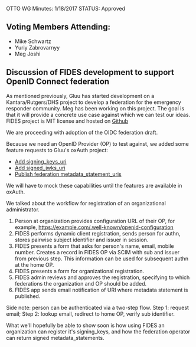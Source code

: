 OTTO WG Minutes: 1/18/2017
STATUS: Approved

## Voting Members Attending:
 - Mike Schwartz
 - Yuriy Zabrovarnyy
 - Meg Joshi

## Discussion of FIDES development to support OpenID Connect federation

As mentioned previously, Gluu has started development on a
Kantara/Rutgers/DHS project to develop a federation for the
emergency responder community. Meg has been working on this
project. The goal is that it will provide a concrete use case against
which we can test our ideas. FIDES project is MIT license and hosted on
[Github](https://github.com/GluuFederation/fides)

We are proceeding with adoption of the OIDC federation draft.

Because we need an OpenID Provider (OP) to test against, we added some
feature requests to Gluu's oxAuth project:

 - [Add signing_keys_uri](https://github.com/GluuFederation/oxAuth/issues/445)
 - [Add signed_jwks_uri](https://github.com/GluuFederation/oxAuth/issues/446)
 - [Publish federation metadata_statement_uris](https://github.com/GluuFederation/oxAuth/issues/447)

We will have to mock these capabilities until the features are
available in oxAuth.

We talked about the workflow for registration of an organizational
administrator.

 1. Person at organization provides configuration URL of their OP,
    for example, https://example.com/.well-known/openid-configuration
 2. FIDES performs dynamic client registration, sends person for
    authn, stores pairwise subject identifier and issuer in session.
 3. FIDES presents a form that asks for person's name, email,
    mobile number. Creates a record in FIDES OP via SCIM with
    sub and issuer from previous step. This information can be used
    for subsequent authn at the home OP.
 4. FIDES presents a form for organizational registration.
 5. FIDES admin reviews and approves the registration, specifying
    to which federations the organization and OP should be added.
 6. FIDES app sends email notification of URI where metadata statement
    is published.

Side note: person can be authenticated via a two-step flow. Step 1:
request email; Step 2: lookup email, redirect to home OP, verify sub
identifier.

What we'll hopefully be able to show soon is how using FIDES an
organization can register it's signing_keys, and how the federation
operator can return signed metadata_statements.
